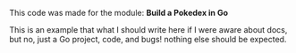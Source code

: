 This code was made for the module: **Build a Pokedex in Go**

This is an example that what I should write here if I were aware about docs,
but no, just a Go project, code, and bugs! nothing else should be expected.
